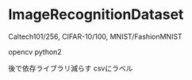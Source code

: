 # ImageRecognitionDataset

Caltech101/256, CIFAR-10/100, MNIST/FashionMNIST

opencv
python2

後で依存ライブラリ減らす
csvにラベル
